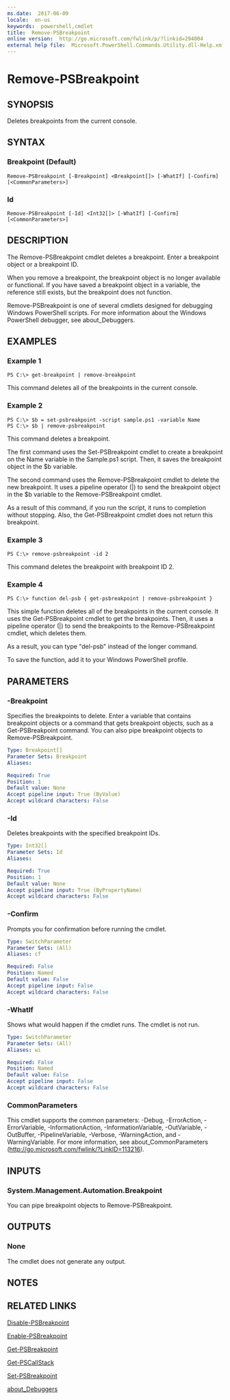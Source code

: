 ```yaml
---
ms.date:  2017-06-09
locale:  en-us
keywords:  powershell,cmdlet
title:  Remove-PSBreakpoint
online version:  http://go.microsoft.com/fwlink/p/?linkid=294004
external help file:  Microsoft.PowerShell.Commands.Utility.dll-Help.xml
---
```


# Remove-PSBreakpoint

## SYNOPSIS
Deletes breakpoints from the current console.

## SYNTAX

### Breakpoint (Default)
```
Remove-PSBreakpoint [-Breakpoint] <Breakpoint[]> [-WhatIf] [-Confirm] [<CommonParameters>]
```

### Id
```
Remove-PSBreakpoint [-Id] <Int32[]> [-WhatIf] [-Confirm] [<CommonParameters>]
```

## DESCRIPTION
The Remove-PSBreakpoint cmdlet deletes a breakpoint.
Enter a breakpoint object or a breakpoint ID.

When you remove a breakpoint, the breakpoint object is no longer available or functional.
If you have saved a breakpoint object in a variable, the reference still exists, but the breakpoint does not function.

Remove-PSBreakpoint is one of several cmdlets designed for debugging Windows PowerShell scripts.
For more information about the Windows PowerShell debugger, see about_Debuggers.

## EXAMPLES

### Example 1
```
PS C:\> get-breakpoint | remove-breakpoint
```

This command deletes all of the breakpoints in the current console.

### Example 2
```
PS C:\> $b = set-psbreakpoint -script sample.ps1 -variable Name
PS C:\> $b | remove-psbreakpoint
```

This command deletes a breakpoint.

The first command uses the Set-PSBreakpoint cmdlet to create a breakpoint on the Name variable in the Sample.ps1 script.
Then, it saves the breakpoint object in the $b variable.

The second command uses the Remove-PSBreakpoint cmdlet to delete the new breakpoint.
It uses a pipeline operator (|) to send the breakpoint object in the $b variable to the Remove-PSBreakpoint cmdlet.

As a result of this command, if you run the script, it runs to completion without stopping.
Also, the Get-PSBreakpoint cmdlet does not return this breakpoint.

### Example 3
```
PS C:\> remove-psbreakpoint -id 2
```

This command deletes the breakpoint with breakpoint ID 2.

### Example 4
```
PS C:\> function del-psb { get-psbreakpoint | remove-psbreakpoint }
```

This simple function deletes all of the breakpoints in the current console.
It uses the Get-PSBreakpoint cmdlet to get the breakpoints.
Then, it uses a pipeline operator (|) to send the breakpoints to the Remove-PSBreakpoint cmdlet, which deletes them.

As a result, you can type "del-psb" instead of the longer command.

To save the function, add it to your Windows PowerShell profile.

## PARAMETERS

### -Breakpoint
Specifies the breakpoints to delete.
Enter a variable that contains breakpoint objects or a command that gets breakpoint objects, such as a Get-PSBreakpoint command.
You can also pipe breakpoint objects to Remove-PSBreakpoint.

```yaml
Type: Breakpoint[]
Parameter Sets: Breakpoint
Aliases: 

Required: True
Position: 1
Default value: None
Accept pipeline input: True (ByValue)
Accept wildcard characters: False
```

### -Id
Deletes breakpoints with the specified breakpoint IDs.

```yaml
Type: Int32[]
Parameter Sets: Id
Aliases: 

Required: True
Position: 1
Default value: None
Accept pipeline input: True (ByPropertyName)
Accept wildcard characters: False
```

### -Confirm
Prompts you for confirmation before running the cmdlet.

```yaml
Type: SwitchParameter
Parameter Sets: (All)
Aliases: cf

Required: False
Position: Named
Default value: False
Accept pipeline input: False
Accept wildcard characters: False
```

### -WhatIf
Shows what would happen if the cmdlet runs.
The cmdlet is not run.

```yaml
Type: SwitchParameter
Parameter Sets: (All)
Aliases: wi

Required: False
Position: Named
Default value: False
Accept pipeline input: False
Accept wildcard characters: False
```

### CommonParameters
This cmdlet supports the common parameters: -Debug, -ErrorAction, -ErrorVariable, -InformationAction, -InformationVariable, -OutVariable, -OutBuffer, -PipelineVariable, -Verbose, -WarningAction, and -WarningVariable. For more information, see about_CommonParameters (http://go.microsoft.com/fwlink/?LinkID=113216).

## INPUTS

### System.Management.Automation.Breakpoint
You can pipe breakpoint objects to Remove-PSBreakpoint.

## OUTPUTS

### None
The cmdlet does not generate any output.

## NOTES

## RELATED LINKS

[Disable-PSBreakpoint](Disable-PSBreakpoint.md)

[Enable-PSBreakpoint](Enable-PSBreakpoint.md)

[Get-PSBreakpoint](Get-PSBreakpoint.md)

[Get-PSCallStack](Get-PSCallStack.md)

[Set-PSBreakpoint](Set-PSBreakpoint.md)

[about_Debuggers]()


